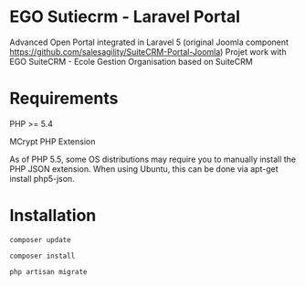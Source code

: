 # EGO Sutiecrm - Laravel Portal
Advanced Open Portal integrated in Laravel 5 (original Joomla component https://github.com/salesagility/SuiteCRM-Portal-Joomla)
Projet work with EGO SuiteCRM - Ecole Gestion Organisation  based on SuiteCRM

# Requirements
PHP >= 5.4

MCrypt PHP Extension

As of PHP 5.5, some OS distributions may require you to manually install the PHP JSON extension.
When using Ubuntu, this can be done via apt-get install php5-json.


# Installation
```
composer update
```

```
composer install
```



```
php artisan migrate
```

